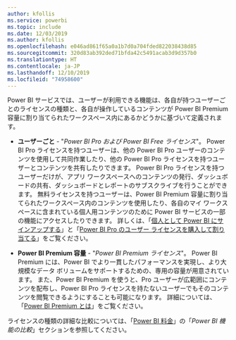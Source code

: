 ```yaml
---
author: kfollis
ms.service: powerbi
ms.topic: include
ms.date: 12/03/2019
ms.author: kfollis
ms.openlocfilehash: e046ad861f65a0a1b7d0a704fded822038438d85
ms.sourcegitcommit: 320d83ab392ded71bfda42c5491acab3d9d357b0
ms.translationtype: HT
ms.contentlocale: ja-JP
ms.lasthandoff: 12/10/2019
ms.locfileid: "74958600"
---
```

Power BI サービスでは、ユーザーが利用できる機能は、各自が持つユーザーごとのライセンスの種類と、各自が操作しているコンテンツが Power BI Premium 容量に割り当てられたワークスペース内にあるかどうかに基づいて定義されます。

* **ユーザーごと** - "*Power BI Pro および Power BI Free ライセンス*"。 Power BI Pro ライセンスを持つユーザーは、他の Power BI Pro ユーザーのコンテンツを使用して共同作業したり、他の Power BI Pro ライセンスを持つユーザーとコンテンツを共有したりできます。 Power BI Pro ライセンスを持つユーザーだけが、アプリ ワークスペースへのコンテンツの発行、ダッシュボードの共有、ダッシュボードとレポートのサブスクライブを行うことができます。 無料ライセンスを持つユーザーは、Power BI Premium 容量に割り当てられたワークスペース内のコンテンツを使用したり、各自のマイ ワークスペースに含まれている個人用コンテンツのために Power BI サービスの一部の機能にアクセスしたりできます。 詳しくは、「[個人として Power BI にサインアップする](../service-self-service-signup-for-power-bi.md)」と「[Power BI Pro のユーザー ライセンスを購入して割り当てる](../service-admin-purchasing-power-bi-pro.md)」をご覧ください。

* **Power BI Premium 容量** - "*Power BI Premium ライセンス*"。 Power BI Premium には、Power BI でより一貫したパフォーマンスを実現し、より大規模なデータ ボリュームをサポートするための、専用の容量が用意されています。 また、Power BI Premium を使うと、Pro ユーザーが広範囲にコンテンツを配布し、Power BI Pro ライセンスを持たないユーザーでもそのコンテンツを閲覧できるようにすることも可能になります。 詳細については、「[Power BI Premium とは](../service-premium-what-is.md)」をご覧ください。

ライセンスの種類の詳細な比較については、「[Power BI 料金](https://powerbi.microsoft.com/pricing/)」の「_Power BI 機能の比較_」セクションを参照してください。
